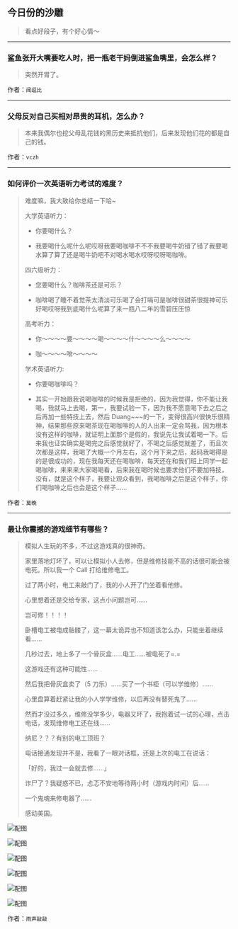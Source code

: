 ## 今日份的沙雕

> 看点好段子，有个好心情～


 
---

### 鲨鱼张开大嘴要吃人时，把一瓶老干妈倒进鲨鱼嘴里，会怎么样？

> 突然开胃了。


作者：`闻逗比`

---

### 父母反对自己买相对昂贵的耳机，怎么办？

> 本来我偶尔也挖父母乱花钱的黑历史来抵抗他们，后来发现他们花的都是自己的钱。


作者：`vczh`

---

### 如何评价一次英语听力考试的难度？

> 难度嘛，我大致给你总结一下哈~
> 
> 大学英语听力：
> 
> - 你要喝什么？
> 
> - 我要喝什么呢什么呢哎呀我要喝咖啡不不不我要喝牛奶错了错了我要喝水算了算了还是喝牛奶吧不对喝水喝水哎呀哎呀喝咖啡。
> 
> 四六级听力：
> 
> - 您要喝什么？咖啡茶还是可乐？
> 
> - 咖啡喝了睡不着觉茶太清淡可乐喝了会打嗝可是咖啡很甜茶很提神可乐好喝哎呀我到底喝什么呢算了来一瓶八二年的雪碧压压惊
> 
> 高考听力：
> 
> - 你～～～～要～～～～喝～～～～什～～～～么～～～～
> 
> - 咖～～～～啡～～～～
> 
> 学术英语听力:
> 
> - 你要喝咖啡吗？
> 
> - 其实一开始跟我说喝咖啡的时候我是拒绝的，因为我觉得，你不能让我喝，我就马上去喝，第一，我要试验一下，因为我不愿意喝下去之后之后再加一些特技上去，然后 Duang~~~的一下，变得很高兴很快乐很精神，结果那些原来喝茶现在喝咖啡的人的人出来一定会骂我，因为根本没有这样的咖啡，就证明上面那个是假的，我说先让我试着喝一下。后来我也证实确实是喝完之后感觉就好了，不喝之后感觉就差了，而且次次都是这样，我喝了大概一个月左右，这个月下来之后，起码我喝得是的是很成功的，现在我每天还在喝咖啡，每天还在和我们班上同学一起喝咖啡，来来来大家喝喝看，后来我在喝时候也要求他们不要加特技，没有，就是这个样子，我要让观众看到，我喝咖啡之后是这个样子，你们喝咖啡之后也会是这个样子……


作者：`莫晚`

---

### 最让你震撼的游戏细节有哪些？

> 模拟人生玩的不多，不过这游戏真的很神奇。
> 
> 家里落地灯坏了，可以让模拟小人去修，但是维修技能不高的话很可能会被电死。所以我一个 Call 打给维修电工。
> 
> 过了两小时，电工来敲门了，我的小人开了门坐着看他修。
> 
> 心里想着还是交给专家，这点小问题岂可……
> 
> 岂可修！！！！
> 
> 卧槽电工被电成骷髅了，这一幕太诡异也不知道该怎么办，只能坐着继续看……
> 
> 几秒过去，地上多了一个骨灰盒……电工……被电死了=.=
> 
> 这游戏还有这种可能性……
> 
> 然后我把骨灰盒卖了（5 刀乐）……买了一个书柜（可以学维修）……
> 
> 心里盘算着赶紧让我的小人学学维修，以后再没有替死鬼了……
> 
> 然而才没过多久，维修没学多少，电器又坏了，我抱着试一试的心理，点击电话，发现维修电工还在线……
> 
> 纳尼？？？有别的电工顶班？
> 
> 电话接通发现并不是，我看了一眼对话框，还是上次的电工在说话：
> 
> 「好的，我过一会就去修……」
> 
> 诈尸了？我疑惑不已，忐忑不安地等待两小时（游戏内时间）后……
> 
> 一个鬼魂来修电器了……
> 
> 感动美国。



![配图](http://pic2.zhimg.com/70/v2-a1e4cab5ea08d2edff0c68b509da46ed_b.jpg)



![配图](http://pic2.zhimg.com/70/v2-cace913a7b2f5d452edb7b2a21b27bd9_b.jpg)



![配图](http://pic1.zhimg.com/70/v2-441d4373806aca1fc8637e86a80e131c_b.jpg)



![配图](http://pic2.zhimg.com/70/v2-0022aa4aad869677a6c00b8d20b74ce9_b.jpg)



![配图](http://pic3.zhimg.com/70/v2-f88f40e632cf8217fdbaf3034a50994e_b.jpg)



![配图](http://pic3.zhimg.com/70/v2-59f209cc4239a57274b3fd3165dd9136_b.jpg)


作者：`雨声敲敲`